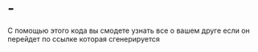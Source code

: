 # -
С помощью этого кода вы смодете узнать все о вашем друге если он перейдет по ссылке которая сгенерируется
